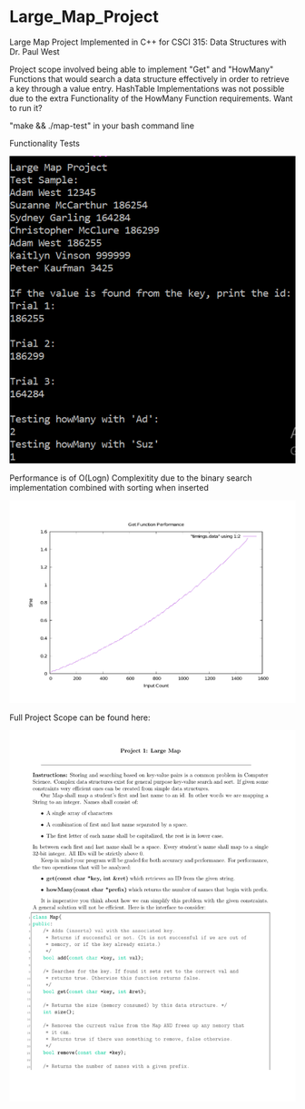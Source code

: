 # Large_Map_Project
Large Map Project Implemented in C++ for CSCI 315: Data Structures with Dr. Paul West

Project scope involved being able to implement "Get" and "HowMany" Functions that would search a data structure effectively in order to retrieve a key through a value entry. HashTable Implementations was not possible due to the extra Functionality of the HowMany Function requirements.
Want to run it?

"make && ./map-test" in your bash command line

Functionality Tests

![How does this Work?](graphFiles/DisplayOutput.PNG)

Performance is of O(Logn) Complexitity due to the binary search implementation combined with sorting when inserted 

![Complexity of "Get Function" graph over 1,500 inputs](graphFiles/testtime-2.png)

Full Project Scope can be found here:

![Full Project PDF and Function Descriptions](project1-1.png)

